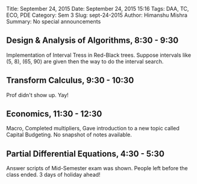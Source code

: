Title: September 24, 2015
Date: September 24, 2015 15:16
Tags: DAA, TC, ECO, PDE
Category: Sem 3
Slug: sept-24-2015
Author: Himanshu Mishra
Summary: No special announcements

## Design & Analysis of Algorithms, 8:30 - 9:30

Implementation of Interval Tress in Red-Black trees. Suppose intervals like (5, 8), (65, 90) are given then the way to do the interval search.

## Transform Calculus, 9:30 - 10:30
Prof didn't show up. Yay!

## Economics, 11:30 - 12:30
Macro, Completed multipliers, Gave introduction to a new topic called Capital Budgeting. No snapshot of notes available.

## Partial Differential Equations, 4:30 - 5:30
Answer scripts of Mid-Semester exam was shown. People left before the class ended. 3 days of holiday ahead!